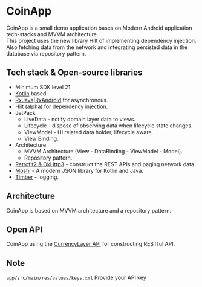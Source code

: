 # CoinApp

CoinApp is a small demo application bases on Modern Android application tech-stacks and MVVM architecture.<br/>
This project uses the new library Hilt of implementing dependency injection.<br/>
Also fetching data from the network and integrating persisted data in the database via repository pattern.

## Tech stack & Open-source libraries
- Minimum SDK level 21
- [Kotlin](https://kotlinlang.org/) based.
- [RxJava|RxAndroid](https://github.com/ReactiveX/RxAndroid) for asynchronous.
- Hilt (alpha) for dependency injection.
- JetPack
  - LiveData - notify domain layer data to views.
  - Lifecycle - dispose of observing data when lifecycle state changes.
  - ViewModel - UI related data holder, lifecycle aware.
  - View Binding.
- Architecture
  - MVVM Architecture (View - DataBinding - ViewModel - Model).
  - Repository pattern.
- [Retrofit2 & OkHttp3](https://github.com/square/retrofit) - construct the REST APIs and paging network data.
- [Moshi](https://github.com/square/moshi/) - A modern JSON library for Kotlin and Java.
- [Timber](https://github.com/JakeWharton/timber) - logging.

## Architecture
CoinApp is based on MVVM architecture and a repository pattern.

## Open API
CoinApp using the [CurrencyLayer API](https://currencylayer.com) for constructing RESTful API.<br>

## Note
`app/src/main/res/values/keys.xml` Provide your API key